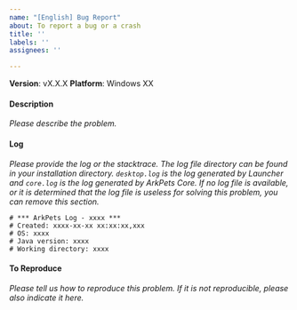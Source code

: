 ```yaml
---
name: "[English] Bug Report"
about: To report a bug or a crash
title: ''
labels: ''
assignees: ''

---
```


<!-- Please provide all the following information. Thank you. -->
**Version**: vX.X.X
**Platform**: Windows XX

#### Description
_Please describe the problem._

#### Log
_Please provide the log or the stacktrace. The log file directory can be found in your installation directory. `desktop.log` is the log generated by Launcher and `core.log` is the log generated by ArkPets Core. If no log file is available, or it is determined that the log file is useless for solving this problem, you can remove this section._
```
# *** ArkPets Log - xxxx ***
# Created: xxxx-xx-xx xx:xx:xx,xxx
# OS: xxxx
# Java version: xxxx
# Working directory: xxxx
```

#### To Reproduce
_Please tell us how to reproduce this problem. If it is not reproducible, please also indicate it here._
